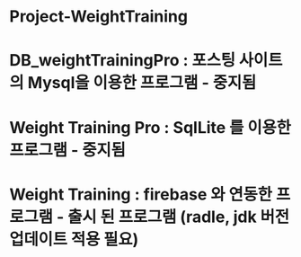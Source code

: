 # Project-WeightTraining

# DB_weightTrainingPro : 포스팅 사이트의 Mysql을 이용한 프로그램 - 중지됨
# Weight Training Pro : SqlLite 를 이용한 프로그램 - 중지됨
# Weight Training : firebase 와 연동한 프로그램 - 출시 된 프로그램 (radle, jdk 버전 업데이트 적용 필요)
